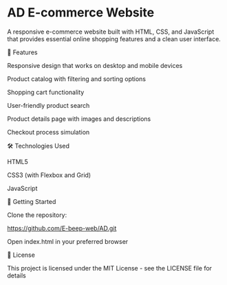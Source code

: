 # AD E-commerce Website

A responsive e-commerce website built with HTML, CSS, and JavaScript that provides essential online shopping features and a clean user interface.

🌟 Features

Responsive design that works on desktop and mobile devices

Product catalog with filtering and sorting options

Shopping cart functionality

User-friendly product search

Product details page with images and descriptions

Checkout process simulation

🛠️ Technologies Used

HTML5

CSS3 (with Flexbox and Grid)

JavaScript 


🚀 Getting Started

Clone the repository:

https://github.com/E-beep-web/AD.git

Open index.html in your preferred browser


📝 License

This project is licensed under the MIT License - see the LICENSE file for details
